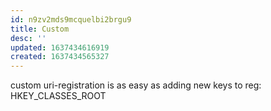 ```yaml
---
id: n9zv2mds9mcquelbi2brgu9
title: Custom
desc: ''
updated: 1637434616919
created: 1637434565327
---
```


custom uri-registration is as easy as adding new keys to reg:
HKEY_CLASSES_ROOT
